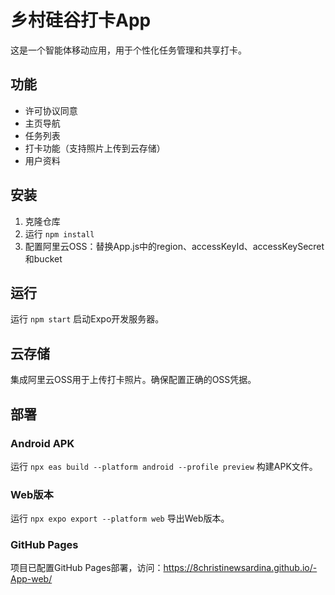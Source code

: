 # 乡村硅谷打卡App

这是一个智能体移动应用，用于个性化任务管理和共享打卡。

## 功能

- 许可协议同意
- 主页导航
- 任务列表
- 打卡功能（支持照片上传到云存储）
- 用户资料

## 安装

1. 克隆仓库
2. 运行 `npm install`
3. 配置阿里云OSS：替换App.js中的region、accessKeyId、accessKeySecret和bucket

## 运行

运行 `npm start` 启动Expo开发服务器。

## 云存储

集成阿里云OSS用于上传打卡照片。确保配置正确的OSS凭据。

## 部署

### Android APK
运行 `npx eas build --platform android --profile preview` 构建APK文件。

### Web版本
运行 `npx expo export --platform web` 导出Web版本。

### GitHub Pages
项目已配置GitHub Pages部署，访问：https://8christinewsardina.github.io/-App-web/
